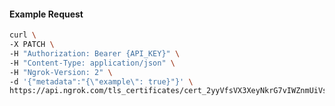 <!-- Code generated for API Clients. DO NOT EDIT. -->

#### Example Request

```bash
curl \
-X PATCH \
-H "Authorization: Bearer {API_KEY}" \
-H "Content-Type: application/json" \
-H "Ngrok-Version: 2" \
-d '{"metadata":"{\"example\": true}"}' \
https://api.ngrok.com/tls_certificates/cert_2yyVfsVX3XeyNkrG7vIWZnmUiVs
```
